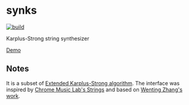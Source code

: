 # synks

[![build](https://github.com/mosmeh/synks/workflows/build/badge.svg)](https://github.com/mosmeh/synks/actions)

Karplus-Strong string synthesizer

[Demo](https://mosmeh.github.io/synks/)

## Notes

It is a subset of [Extended Karplus-Strong algorithm](https://ccrma.stanford.edu/realsimple/faust_strings/Extended_Karplus_Strong_Algorithm.html). The interface was inspired by [Chrome Music Lab's Strings](https://musiclab.chromeexperiments.com/Strings/) and based on [Wenting Zhang's work](https://codepen.io/wentin/pen/VYegqq).
